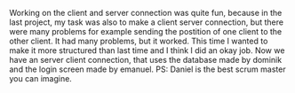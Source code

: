 Working on the client and server connection was quite fun, because in the last project, my task was also to make a client server connection, but there were many problems
for example sending the postition of one client to the other client. It had many problems, but it worked.
This time I wanted to make it more structured than last time and I think I did an okay job. 
Now we have an server client connection, that uses the database made by dominik and the login screen made by emanuel. 
PS: Daniel is the best scrum master you can imagine.
